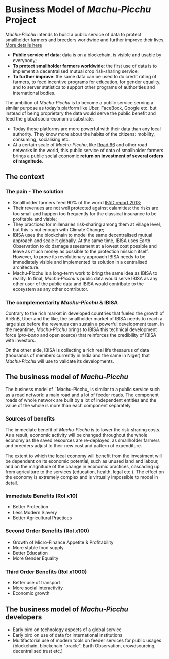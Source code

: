 # Business Model of _Machu-Picchu_ Project
_Machu-Picchu_ intends to build a public service of data to protect smallholder farmers and breeders worldwide and further improve their lives. [More details here](https://github.com/Machu-Pichu/Top-Level/blob/master/README.md)
* **Public service of data**: data is on a blockchain, is visible and usable by everybody;
* **To protect smallholder farmers worldwide**: the first use of data is to implement a decentralised mutual crop risk-sharing service;
* **To further improve**: the same data can be used to do credit rating of farmers, to feed incentive programs for education, for gender equality, and to server statistics to support other programs of authorities and international bodies.

The ambition of _Machu-Picchu_ is to become a public service serving a similar purpose as today's platform like Uber, FaceBook, Google etc. but instead of being proprietary the data would serve the public benefit and feed the global socio-economic substrate.
* Today these platforms are more powerful with their data than any local authority. They know more about the habits of the citizens: mobility, consuming, socialising etc.
* At a certain scale of _Machu-Picchu_, like [Road 66](https://en.wikipedia.org/wiki/U.S._Route_66) and other road networks in the world, this public service of data of smallholder farmers brings a public social economic **return on investment of several orders of magnitude**.

## The context
### The pain - The solution
* Smallholder farmers feed 90% of the world [IFAD report 2013](https://www.ifad.org/documents/38714170/40706188/Smallholders+can+feed+the+world_e.pdf);
* Their revenues are not well protected against calamities: the risks are too small and happen too frequently for the classical insurance to be profitable and viable;
* They practiced for millenaries risk-sharing among them at village level, but this is not enough with Climate Change;
* IBISA uses the blockchain to model the same decentralised mutual approach and scale it globally. At the same time, IBISA uses Earth Observation to do damage assessment at a lowest cost possible and leave as much money as possible to the protection mission itself. However, to prove its revolutionary approach IBISA needs to be immediately visible and implemented its solution in a centralised architecture.
* Machu-Picchu is a long-term work to bring the same idea as IBISA to reality. In final, _Machu-Picchu_'s public data would serve IBISA as any other user of the public data and IBISA would contribute to the ecosystem as any other contributor.
### The complementarity _Machu-Picchu_ & IBISA
Contrary to the rich market in developed countries that fueled the growth of AirBnB, Uber and the like, the smallholder market of IBISA needs to reach a large size before the revenues can sustain a powerful development team. In the meantime, _Machu-Picchu_ brings to IBISA this technical development force (_pro-bono_ and open source) that reinforces the credibility of IBISA with investors.

On the other side, IBISA is collecting a rich real life thesaurus of data (thousands of members currently in India and the same in Niger) that _Machu-Picchu_ will use to validate its developments.
## The business model of _Machu-Picchu_
The business model of ¨Machu-Picchu_ is similar to a public service such as a road network: a main road and a lot of feeder roads. The component roads of whole network are built by a lot of independent entities and the value of the whole is more than each component separately.
### Sources of benefits
The immediate benefit of _Machu-Picchu_ is to lower the risk-sharing costs. As a result, economic activity will be changed throughout the whole economy as the saved resources are re-deployed, as smallholder farmers and breeders adjust to their new cost and pattern of expenditure. 

The extent to which the local economy will benefit from the investment will be dependent on its economic potential, such as unused land and labour, and on the magnitude of the change in economic practices, cascading up from agriculture to the services (education, health, legal etc.). The effect on the economy is extremely complex and is virtually impossible to model in detail.
### Immediate Benefits (RoI x10)
* Better Protection
* Less Modern Slavery
* Better Agricultural Practices
### Second Order Benefits (RoI x100)
* Growth of Micro-Finance Appetite & Profitability
* More stable food supply
* Better Education
* More Gender Equality
### Third Order Benefits (RoI x1000)
* Better use of transport
* More social interactivity
* Economic growth
## The business model of _Machu-Picchu_ developers
* Early bird on technology aspects of a global service
* Early bird on use of data for international institutions
* Multifactorial use of modern tools on feeder services for public usages (blockchain, blockchain "oracle", Earth Observation, crowdsourcing, decentralised trust etc.)
